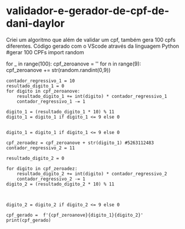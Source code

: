 # validador-e-gerador-de-cpf-de-dani-daylor
Criei um algoritmo que além de validar um cpf, também gera 100 cpfs diferentes. Código gerado com o VScode através da linguagem Python 
#gerar 100 CPFs
import random 

for _ in range(100):
    cpf_zeroanove = ''
    for n in range(9):            
        cpf_zeroanove += str(random.randint(0,9))




    contador_regressivo_1 = 10
    resultado_digito_1 = 0
    for digito in cpf_zeroanove: 
        resultado_digito_1 += int(digito) * contador_regressivo_1 
        contador_regressivo_1 -= 1

    digito_1 = (resultado_digito_1 * 10) % 11
    digito_1 = digito_1 if digito_1 <= 9 else 0 


    digito_1 = digito_1 if digito_1 <= 9 else 0 

    cpf_zeroadez = cpf_zeroanove + str(digito_1) #5263112483
    contador_regressivo_2 = 11

    resultado_digito_2 = 0 

    for digito in cpf_zeroadez:
        resultado_digito_2 += int(digito) * contador_regressivo_2
        contador_regressivo_2 -= 1
    digito_2 = (resultado_digito_2 * 10) % 11



    digito_2 = digito_2 if digito_2 <= 9 else 0 

    cpf_gerado =  f'{cpf_zeroanove}{digito_1}{digito_2}'
    print(cpf_gerado)

